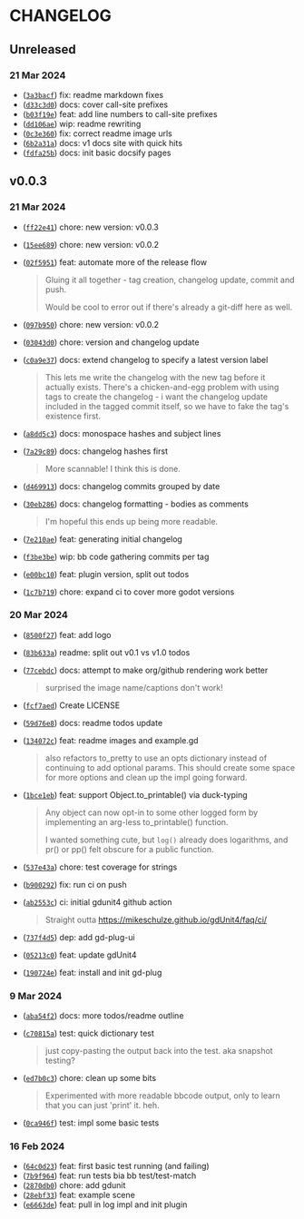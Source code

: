 # CHANGELOG


## Unreleased


### 21 Mar 2024

- ([`3a3bacf`](https://github.com/russmatney/log.gd/commit/3a3bacf)) fix: readme markdown fixes
- ([`d33c3d0`](https://github.com/russmatney/log.gd/commit/d33c3d0)) docs: cover call-site prefixes
- ([`b03f19e`](https://github.com/russmatney/log.gd/commit/b03f19e)) feat: add line numbers to call-site prefixes
- ([`dd106ae`](https://github.com/russmatney/log.gd/commit/dd106ae)) wip: readme rewriting
- ([`0c3e360`](https://github.com/russmatney/log.gd/commit/0c3e360)) fix: correct readme image urls
- ([`6b2a31a`](https://github.com/russmatney/log.gd/commit/6b2a31a)) docs: v1 docs site with quick hits
- ([`fdfa25b`](https://github.com/russmatney/log.gd/commit/fdfa25b)) docs: init basic docsify pages

## v0.0.3


### 21 Mar 2024

- ([`ff22e41`](https://github.com/russmatney/log.gd/commit/ff22e41)) chore: new version: v0.0.3
- ([`15ee689`](https://github.com/russmatney/log.gd/commit/15ee689)) chore: new version: v0.0.2
- ([`02f5951`](https://github.com/russmatney/log.gd/commit/02f5951)) feat: automate more of the release flow

  > Gluing it all together - tag creation, changelog update, commit and push.
  > 
  > Would be cool to error out if there's already a git-diff here as well.

- ([`097b950`](https://github.com/russmatney/log.gd/commit/097b950)) chore: new version: v0.0.2
- ([`03043d0`](https://github.com/russmatney/log.gd/commit/03043d0)) chore: version and changelog update
- ([`c0a9e37`](https://github.com/russmatney/log.gd/commit/c0a9e37)) docs: extend changelog to specify a latest version label

  > This lets me write the changelog with the new tag before it actually
  > exists. There's a chicken-and-egg problem with using tags to create the
  > changelog - i want the changelog update included in the tagged commit
  > itself, so we have to fake the tag's existence first.

- ([`a8dd5c3`](https://github.com/russmatney/log.gd/commit/a8dd5c3)) docs: monospace hashes and subject lines
- ([`7a29c89`](https://github.com/russmatney/log.gd/commit/7a29c89)) docs: changelog hashes first

  > More scannable! I think this is done.

- ([`d469913`](https://github.com/russmatney/log.gd/commit/d469913)) docs: changelog commits grouped by date
- ([`30eb286`](https://github.com/russmatney/log.gd/commit/30eb286)) docs: changelog formatting - bodies as comments

  > I'm hopeful this ends up being more readable.

- ([`7e210ae`](https://github.com/russmatney/log.gd/commit/7e210ae)) feat: generating initial changelog
- ([`f3be3be`](https://github.com/russmatney/log.gd/commit/f3be3be)) wip: bb code gathering commits per tag
- ([`e00bc10`](https://github.com/russmatney/log.gd/commit/e00bc10)) feat: plugin version, split out todos
- ([`1c7b719`](https://github.com/russmatney/log.gd/commit/1c7b719)) chore: expand ci to cover more godot versions

### 20 Mar 2024

- ([`8500f27`](https://github.com/russmatney/log.gd/commit/8500f27)) feat: add logo
- ([`83b633a`](https://github.com/russmatney/log.gd/commit/83b633a)) readme: split out v0.1 vs v1.0 todos
- ([`77cebdc`](https://github.com/russmatney/log.gd/commit/77cebdc)) docs: attempt to make org/github rendering work better

  > surprised the image name/captions don't work!

- ([`fcf7aed`](https://github.com/russmatney/log.gd/commit/fcf7aed)) Create LICENSE
- ([`59d76e8`](https://github.com/russmatney/log.gd/commit/59d76e8)) docs: readme todos update
- ([`134072c`](https://github.com/russmatney/log.gd/commit/134072c)) feat: readme images and example.gd

  > also refactors to_pretty to use an opts dictionary instead of continuing
  > to add optional params. This should create some space for more options
  > and clean up the impl going forward.

- ([`1bce1eb`](https://github.com/russmatney/log.gd/commit/1bce1eb)) feat: support Object.to_printable() via duck-typing

  > Any object can now opt-in to some other logged form by implementing an
  > arg-less to_printable() function.
  > 
  > I wanted something cute, but `log()` already does logarithms, and pr()
  > or pp() felt obscure for a public function.

- ([`537e43a`](https://github.com/russmatney/log.gd/commit/537e43a)) chore: test coverage for strings
- ([`b900292`](https://github.com/russmatney/log.gd/commit/b900292)) fix: run ci on push
- ([`ab2553c`](https://github.com/russmatney/log.gd/commit/ab2553c)) ci: initial gdunit4 github action

  > Straight outta https://mikeschulze.github.io/gdUnit4/faq/ci/

- ([`737f4d5`](https://github.com/russmatney/log.gd/commit/737f4d5)) dep: add gd-plug-ui
- ([`05213c0`](https://github.com/russmatney/log.gd/commit/05213c0)) feat: update gdUnit4
- ([`190724e`](https://github.com/russmatney/log.gd/commit/190724e)) feat: install and init gd-plug

### 9 Mar 2024

- ([`aba54f2`](https://github.com/russmatney/log.gd/commit/aba54f2)) docs: more todos/readme outline
- ([`c70815a`](https://github.com/russmatney/log.gd/commit/c70815a)) test: quick dictionary test

  > just copy-pasting the output back into the test. aka snapshot testing?

- ([`ed7b0c3`](https://github.com/russmatney/log.gd/commit/ed7b0c3)) chore: clean up some bits

  > Experimented with more readable bbcode output, only to learn that you
  > can just 'print' it. heh.

- ([`0ca946f`](https://github.com/russmatney/log.gd/commit/0ca946f)) test: impl some basic tests

### 16 Feb 2024

- ([`64c0d23`](https://github.com/russmatney/log.gd/commit/64c0d23)) feat: first basic test running (and failing)
- ([`7b9f964`](https://github.com/russmatney/log.gd/commit/7b9f964)) feat: run tests bia bb test/test-match
- ([`2870db0`](https://github.com/russmatney/log.gd/commit/2870db0)) chore: add gdunit
- ([`28ebf33`](https://github.com/russmatney/log.gd/commit/28ebf33)) feat: example scene
- ([`e6663de`](https://github.com/russmatney/log.gd/commit/e6663de)) feat: pull in log impl and init plugin